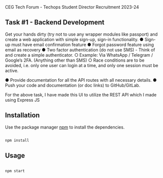 CEG Tech Forum - Techops Student Director Recruitment 2023-24

## Task #1 - Backend Development

Get your hands dirty (try not to use any wrapper modules like passport) and create a web application
with simple sign-up, sign-in functionality.
● Sign-up must have email confirmation feature
● Forgot password feature using email as recovery
● Two factor authentication (do not use SMS) - Think of and create a simple authenticator.
○ Example: Via WhatsApp / Telegram / Google’s 2FA. (Anything other than SMS)
○ Race conditions are to be avoided, i.e. only one user can login at a time, and only one
session must be active.

● Provide documentation for all the API routes with all necessary details.
● Push your code and documentation (or doc links) to GitHub/GitLab.

For the above task, I have made this UI to utilize the REST API which I made using Express JS

## Installation

Use the package manager [npm](https://www.npmjs.com/) to install the dependencies.

```bash

npm install

```

## Usage

```bash

npm start

```

